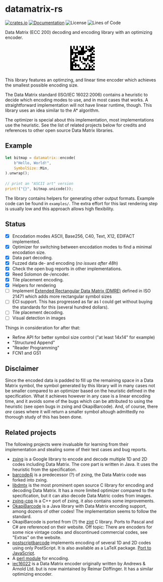 # datamatrix-rs

[![crates.io](https://img.shields.io/crates/d/datamatrix.svg)](https://crates.io/crates/datamatrix)
[![Documentation](https://docs.rs/datamatrix/badge.svg)](https://docs.rs/datamatrix)
![License](https://img.shields.io/crates/l/datamatrix)
![Lines of Code](https://tokei.rs/b1/github/jannschu/datamatrix-rs?category=code)

Data Matrix (ECC 200) decoding and encoding library with an optimizing encoder.

<p align="center">
  <img src="src/datamatrix-rs.png" alt="Data Matrix encoding 'datamatrix-rs'">
</p>

This library features an optimzing, and linear time encoder which achieves
the smallest possible encoding size.

The Data Matrix standard (ISO/IEC 16022:2006) contains a heuristic to decide
which encoding modes to use, and in most cases that works. A straightforward
implementation will not have linear runtime, though. This library uses an idea
similar to the A\* algorithm.

The optimizer is special about this implementation, most implementations use the
heuristic. See the list of related projects below for credits and references to
other open source Data Matrix libraries.

## Example

```rust
let bitmap = datamatrix::encode(
    b"Hello, World!",
    SymbolSize::Min,
).unwrap();

// print an "ASCII art" version
print!("{}", bitmap.unicode());
```

The library contains helpers for generating other output formats. Example code can be found
in `examples/`. The extra effort for this last rendering step is usually low and
this approach allows high flexibility.

## Status

- [x] Encodation modes ASCII, Base256, C40, Text, X12, EDIFACT implemented.
- [x] Optimizer for switching between encodation modes to find a minimal
      encodation size.
- [x] Data part decoding.
- [x] Fuzzed data de- and encoding (*no issues after 48h*)
- [x] Check the open bug reports in other implementations.
- [x] Reed Solomon de-/encoder.
- [x] Tile placement encoding.
- [x] Helpers for rendering
- [ ] Implement [Extended Rectangular Data Matrix (DMRE)](https://e-d-c.info/projekte/dmre.html)
  defined in ISO 21471 which adds more rectangular symbol sizes
- [ ] ECI support. This has progressed as far as I could get without buying the
      standards for this (several hundred dollars).
- [ ] Tile placement decoding.
- [ ] Visual detection in images

Things in consideration for after that:

- Refine API for better symbol size control ("at least 14x14" for example)
- "Structured Append"
- "Reader Programming"
- FCN1 and GS1

## Disclaimer

Since the encoded data is padded to fill up the remaining space in a Data Matrix
symbol, the symbol generated by this library will in many cases not be smaller
compared to an optimizer based on the heuristic defined in the specification.
What it achieves however in any case is a linear encoding time, and it avoids
some of the bugs which can be attributed to using the heuristic (see open
bugs in zxing and OkapiBarcode). And, of course, there _are_ cases where it will
return a smaller symbol altough admittedly no thorough study of this has been
done.

## Related projects

The following projects were invaluable for learning from their implementation
and stealing some of their test cases and bug reports.

- [zxing](https://github.com/zxing/zxing) is a Google library to encode
  and decode multiple 1D and 2D codes including Data Matrix. The core part
  is written in Java. It uses the heuristic from the specification.
- [barcode4j](http://barcode4j.sourceforge.net/) is a predecessor (?) of zxing,
  the Data Matrix code was forked into zxing.
- [libdmtx](https://github.com/dmtx/libdmtx) is the most prominent open source
  C library for encoding and decoding Data Matrix. It has a more limited optimizer
  compared to the specification, but it can also decode Data Matric codes from images.
- [zxing-cpp](https://github.com/nu-book/zxing-cpp) is a C++ port of zxing, it
  also contains some improvements.
- [OkapiBarcode](https://github.com/woo-j/OkapiBarcode) is a Java library with
  Data Matrix encoding support, among dozens of other codes! The implementation
  seems to follow the standard.
- OkapiBarcode is ported from (?) the [zint](http://zint.org.uk) C library.
  Ports to Pascal and C# are referenced on their website. Off topic: There
  are encoders for some nice vintage codes and discontinued commercial codes, see "Extras"
  on the website.
- [postscriptbarcode](https://github.com/bwipp/postscriptbarcode) implements encoding of
  several 1D and 2D codes using only PostScript. It is also available as a LaTeX
  package. [Port to JavaScript](https://github.com/metafloor/bwip-js).
- A [perl module](https://github.com/mstratman/Barcode-DataMatrix) for encoding.
- [iec16022](https://github.com/rdoeffinger/iec16022) is a Data Matrix encoder originally
  written by Andrews & Arnold Ltd. but is now maintained by Reimar Döffinger. It has a similar
  optimizing encoder.